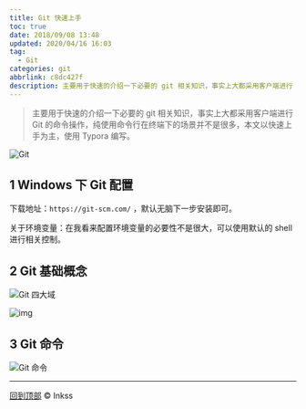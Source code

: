 ```yaml
---
title: Git 快速上手
toc: true
date: 2018/09/08 13:48
updated: 2020/04/16 16:03
tag:
  - Git
categories: git
abbrlink: c8dc427f
description: 主要用于快速的介绍一下必要的 git 相关知识，事实上大都采用客户端进行 Git 的命令操作，纯使用命令行在终端下的场景并不是很多，本文以快速上手为主，使用 Typora 编写。
---
```


> 主要用于快速的介绍一下必要的 git 相关知识，事实上大都采用客户端进行 Git 的命令操作，纯使用命令行在终端下的场景并不是很多，本文以快速上手为主，使用 Typora 编写。

![Git](https://img.inkss.cn/inkss/static/Git快速上手.assets/01.png)

## 1 Windows 下 Git 配置

下载地址：`https://git-scm.com/` ，默认无脑下一步安装即可。

关于环境变量：在我看来配置环境变量的必要性不是很大，可以使用默认的 shell 进行相关控制。

## 2 Git 基础概念

![Git 四大域](https://img.inkss.cn/inkss/static/Git快速上手.assets/02.png)

![img](https://img.inkss.cn/inkss/static/Git快速上手.assets/03.png)

## 3 Git 命令

![Git 命令](https://img.inkss.cn/inkss/static/Git快速上手.assets/04.png)

------

[回到顶部](#top) © Inkss
